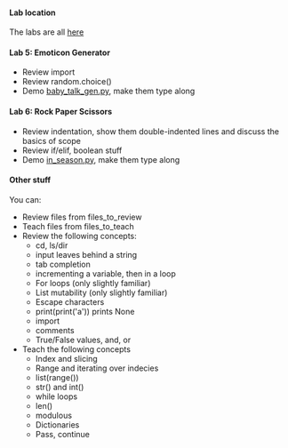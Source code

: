 #### Lab location

The labs are all [here](https://github.com/PdxCodeGuild/IntroToProgramming/tree/master/labs)

#### Lab 5: Emoticon Generator

* Review import
* Review random.choice()
* Demo [baby\_talk\_gen.py](/lab_hint_demos/baby_talk_gen.py), make them type along

#### Lab 6: Rock Paper Scissors

* Review indentation, show them double-indented lines and discuss the basics of scope
* Review if/elif, boolean stuff
* Demo [in\_season.py](/lab_hint_demos/in_season.py), make them type along

#### Other stuff

You can:
* Review files from files\_to\_review
* Teach files from files\_to\_teach
* Review the following concepts:
  * cd, ls/dir
  * input leaves behind a string
  * tab completion
  * incrementing a variable, then in a loop
  * For loops (only slightly familiar)
  * List mutability (only slightly familiar)
  * Escape characters
  * print(print('a')) prints None
  * import
  * comments
  * True/False values, and, or
* Teach the following concepts
  * Index and slicing
  * Range and iterating over indecies
  * list(range())
  * str() and int()
  * while loops
  * len()
  * modulous
  * Dictionaries
  * Pass, continue

